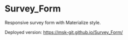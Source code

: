 # Survey_Form

Responsive survey form with Materialize style.

Deployed version: https://msk-git.github.io/Survey_Form/
